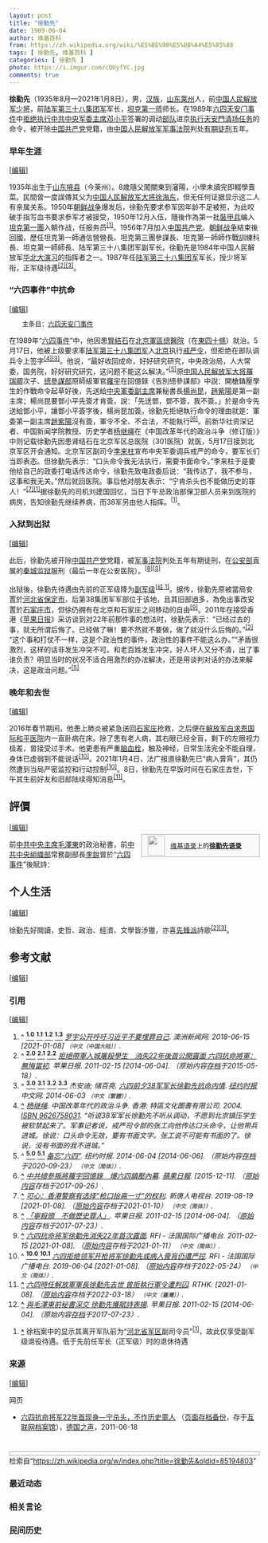```yaml
---
layout: post
title: "徐勤先"
date: 1989-06-04
author: 维基百科
from: https://zh.wikipedia.org/wiki/%E5%BE%90%E5%8B%A4%E5%85%88
tags: [ 徐勤先, 维基百科 ]
categories: [ 徐勤先 ]
photo: https://i.imgur.com/cQUyfYC.jpg
comments: true
---
```

<div class="mw-content-ltr mw-parser-output" lang="zh" dir="ltr"><div id="noteTA-6eaa4f50" class="noteTA"><div class="noteTA-group"><div data-noteta-group-source="module" data-noteta-group="Korea"></div><div data-noteta-group-source="module" data-noteta-group="Military"></div></div></div>
<style data-mw-deduplicate="TemplateStyles:r83732082">.mw-parser-output .infobox-subbox{padding:0;border:none;margin:-3px;width:auto;min-width:100%;font-size:100%;clear:none;float:none;background-color:transparent}.mw-parser-output .infobox-3cols-child{margin:auto}.mw-parser-output .infobox .navbar{font-size:100%}body.skin-minerva .mw-parser-output .infobox-header,body.skin-minerva .mw-parser-output .infobox-subheader,body.skin-minerva .mw-parser-output .infobox-above,body.skin-minerva .mw-parser-output .infobox-title,body.skin-minerva .mw-parser-output .infobox-image,body.skin-minerva .mw-parser-output .infobox-full-data,body.skin-minerva .mw-parser-output .infobox-below{text-align:center}@media screen{html.skin-theme-clientpref-night .mw-parser-output .infobox-full-data:not(.notheme)>div:not(.notheme)[style]{background:#1f1f23!important;color:#f8f9fa}@media screen and (prefers-color-scheme:dark){html.skin-theme-clientpref-os .mw-parser-output .infobox-full-data:not(.notheme) div:not(.notheme){background:#1f1f23!important;color:#f8f9fa}}html.skin-theme-clientpref-night .mw-parser-output .infobox td div:not(.notheme)[style]{background:transparent!important;color:var(--color-base,#202122)}@media screen and (prefers-color-scheme:dark){html.skin-theme-clientpref-os .mw-parser-output .infobox td div:not(.notheme)[style]{background:transparent!important;color:var(--color-base,#202122)}}html.skin-theme-clientpref-night .mw-parser-output .infobox td div.NavHead:not(.notheme)[style]{background:transparent!important}}@media screen and (prefers-color-scheme:dark){html.skin-theme-clientpref-os .mw-parser-output .infobox td div.NavHead:not(.notheme)[style]{background:transparent!important}}@media(min-width:640px){body.skin--responsive .mw-parser-output .infobox-table{display:table!important}body.skin--responsive .mw-parser-output .infobox-table>caption{display:table-caption!important}body.skin--responsive .mw-parser-output .infobox-table>tbody{display:table-row-group}body.skin--responsive .mw-parser-output .infobox-table tr{display:table-row!important}body.skin--responsive .mw-parser-output .infobox-table th,body.skin--responsive .mw-parser-output .infobox-table td{padding-left:inherit;padding-right:inherit}}</style><link rel="mw-deduplicated-inline-style" href="mw-data:TemplateStyles:r83732082"><link rel="mw-deduplicated-inline-style" href="mw-data:TemplateStyles:r83732082"><link rel="mw-deduplicated-inline-style" href="mw-data:TemplateStyles:r83732082"><link rel="mw-deduplicated-inline-style" href="mw-data:TemplateStyles:r83732082"><link rel="mw-deduplicated-inline-style" href="mw-data:TemplateStyles:r83732082">
<p><b>徐勤先</b>（1935年8月—2021年1月8日），男，<a href="/wiki/%E6%B1%89%E6%97%8F" title="汉族">汉族</a>，<a href="/wiki/%E5%B1%B1%E4%B8%9C%E7%9C%81" title="山东省">山东</a><a href="/wiki/%E8%8E%B1%E5%B7%9E%E5%B8%82" title="莱州市">莱州</a>人，前<a href="/wiki/%E4%B8%AD%E5%9B%BD%E4%BA%BA%E6%B0%91%E8%A7%A3%E6%94%BE%E5%86%9B%E5%B0%91%E5%B0%86" title="中国人民解放军少将">中国人民解放军少将</a>，前<a href="/wiki/%E4%B8%AD%E5%9B%BD%E4%BA%BA%E6%B0%91%E8%A7%A3%E6%94%BE%E5%86%9B%E9%99%86%E5%86%9B%E7%AC%AC%E4%B8%89%E5%8D%81%E5%85%AB%E9%9B%86%E5%9B%A2%E5%86%9B" class="mw-redirect" title="中国人民解放军陆军第三十八集团军">陆军第三十八集团军</a>军长，<a href="/wiki/%E4%B8%AD%E5%9B%BD%E4%BA%BA%E6%B0%91%E8%A7%A3%E6%94%BE%E5%86%9B%E9%99%86%E5%86%9B%E8%A3%85%E7%94%B2%E7%AC%AC%E4%B8%80%E6%97%85" title="中国人民解放军陆军装甲第一旅">坦克第一师</a>师长。在1989年<a href="/wiki/%E5%85%AD%E5%9B%9B%E5%A4%A9%E5%AE%89%E9%97%A8%E4%BA%8B%E4%BB%B6" class="mw-redirect" title="六四天安门事件">六四天安门事件</a>中<a href="/wiki/%E4%B8%AD%E5%9C%8B%E4%BA%BA%E6%B0%91%E8%A7%A3%E6%94%BE%E8%BB%8D%E5%B0%8D%E5%85%AD%E5%9B%9B%E6%B8%85%E5%A0%B4%E7%9A%84%E6%8A%B5%E5%88%B6" title="中國人民解放軍對六四清場的抵制">拒绝执行</a><a href="/wiki/%E4%B8%AD%E5%9B%BD%E5%85%B1%E4%BA%A7%E5%85%9A%E4%B8%AD%E5%A4%AE%E5%86%9B%E4%BA%8B%E5%A7%94%E5%91%98%E4%BC%9A%E4%B8%BB%E5%B8%AD" title="中国共产党中央军事委员会主席">中共中央军委主席</a><a href="/wiki/%E9%82%93%E5%B0%8F%E5%B9%B3" title="邓小平">邓小平</a>签署的调动<a href="/wiki/%E4%B8%AD%E5%9B%BD%E4%BA%BA%E6%B0%91%E8%A7%A3%E6%94%BE%E5%86%9B" title="中国人民解放军">部队</a>进京<a href="/wiki/%E5%85%AD%E5%9B%9B%E6%B8%85%E5%9C%BA" title="六四清场">执行天安門清场任务</a>的命令，被开除<a href="/wiki/%E4%B8%AD%E5%9B%BD%E5%85%B1%E4%BA%A7%E5%85%9A" title="中国共产党">中国共产党</a>党籍，由<a href="/wiki/%E4%B8%AD%E5%9B%BD%E4%BA%BA%E6%B0%91%E8%A7%A3%E6%94%BE%E5%86%9B%E5%86%9B%E4%BA%8B%E6%B3%95%E9%99%A2" title="中国人民解放军军事法院">中国人民解放军军事法院</a>判处<a href="/wiki/%E6%9C%89%E6%9C%9F%E5%BE%92%E5%88%91" title="有期徒刑">有期徒刑</a>五年。
</p>
<meta property="mw:PageProp/toc">
<div class="mw-heading mw-heading2"></div>
<div class="mw-heading mw-heading3"><h3 id="早年生涯"><span id=".E6.97.A9.E5.B9.B4.E7.94.9F.E6.B6.AF"></span>早年生涯</h3><span class="mw-editsection"><span class="mw-editsection-bracket">[</span><a href="/w/index.php?title=%E5%BE%90%E5%8B%A4%E5%85%88&amp;action=edit&amp;section=2" title="编辑章节：早年生涯"><span>编辑</span></a><span class="mw-editsection-bracket">]</span></span></div>
<p>1935年出生于<a href="/wiki/%E5%B1%B1%E4%B8%9C%E7%9C%81" title="山东省">山东</a><a href="/wiki/%E6%8E%96%E5%8E%BF" title="掖县">掖县</a>（今莱州）。8歲隨父闖關東到瀋陽，小學未讀完即輟學賣菜。民間曾一度誤傳其父为<a href="/wiki/%E4%B8%AD%E5%9B%BD%E4%BA%BA%E6%B0%91%E8%A7%A3%E6%94%BE%E5%86%9B%E5%A4%A7%E5%B0%86" title="中国人民解放军大将">中国人民解放军大将</a><a href="/wiki/%E5%BE%90%E6%B5%B7%E4%B8%9C" title="徐海东">徐海东</a>，但无任何证据显示这二人有亲属关系。1950年<a href="/wiki/%E6%9C%9D%E9%B2%9C%E6%88%98%E4%BA%89" title="朝鲜战争">朝鲜战争</a>爆发后，徐勤先要求参军因年龄不足被拒，为此咬破手指写血书要求参军才被接受，1950年12月入伍，隨後作為第一批<a href="/wiki/%E4%B8%AD%E5%9B%BD%E4%BA%BA%E6%B0%91%E8%A7%A3%E6%94%BE%E5%86%9B%E8%A3%85%E7%94%B2%E5%85%B5" title="中国人民解放军装甲兵">裝甲兵</a>编入<a href="/wiki/%E4%B8%AD%E5%9B%BD%E4%BA%BA%E6%B0%91%E8%A7%A3%E6%94%BE%E5%86%9B%E9%99%86%E5%86%9B%E8%A3%85%E7%94%B2%E7%AC%AC%E4%B8%80%E6%97%85" title="中国人民解放军陆军装甲第一旅">坦克第一團</a>入朝作战，任报务员<sup id="cite_ref-:1_1-0" class="reference"><a href="#cite_note-:1-1"><span class="cite-bracket">[</span>1<span class="cite-bracket">]</span></a></sup>。1956年7月加入<a href="/wiki/%E4%B8%AD%E5%9B%BD%E5%85%B1%E4%BA%A7%E5%85%9A" title="中国共产党">中国共产党</a>。<a href="/wiki/%E6%9C%9D%E9%B2%9C%E6%88%98%E4%BA%89" title="朝鲜战争">朝鲜战争</a>結束後回國，歷任坦克第一師通信營營長、坦克第三團參謀長、坦克第一師師作戰訓練科長、坦克第一師師長、陆军第三十八集团军副军长。徐勤先是1984年中国人民解放军<a href="/wiki/%E5%8D%8E%E5%8C%97%E5%A4%A7%E6%BC%94%E4%B9%A0" title="华北大演习">华北大演习</a>的指挥者之一。1987年任<a href="/wiki/%E4%B8%AD%E5%9B%BD%E4%BA%BA%E6%B0%91%E8%A7%A3%E6%94%BE%E5%86%9B%E9%99%86%E5%86%9B%E7%AC%AC%E4%B8%89%E5%8D%81%E5%85%AB%E9%9B%86%E5%9B%A2%E5%86%9B" class="mw-redirect" title="中国人民解放军陆军第三十八集团军">陆军第三十八集团军</a>军长，授少将军衔，正军级待遇<sup id="cite_ref-hk-apple-20110215-14974400_2-0" class="reference"><a href="#cite_note-hk-apple-20110215-14974400-2"><span class="cite-bracket">[</span>2<span class="cite-bracket">]</span></a></sup><sup id="cite_ref-cn-nytimes-20140603_3-0" class="reference"><a href="#cite_note-cn-nytimes-20140603-3"><span class="cite-bracket">[</span>3<span class="cite-bracket">]</span></a></sup>。
</p>
<div class="mw-heading mw-heading3"><h3 id="“六四事件”中抗命"><span id=".E2.80.9C.E5.85.AD.E5.9B.9B.E4.BA.8B.E4.BB.B6.E2.80.9D.E4.B8.AD.E6.8A.97.E5.91.BD"></span>“六四事件”中抗命</h3><span class="mw-editsection"><span class="mw-editsection-bracket">[</span><a href="/w/index.php?title=%E5%BE%90%E5%8B%A4%E5%85%88&amp;action=edit&amp;section=3" title="编辑章节：“六四事件”中抗命"><span>编辑</span></a><span class="mw-editsection-bracket">]</span></span></div>
<style data-mw-deduplicate="TemplateStyles:r85100532">.mw-parser-output .hatnote{font-size:small}.mw-parser-output div.hatnote{padding-left:2em;margin-bottom:0.8em;margin-top:0.8em}.mw-parser-output .hatnote-notice-img::after{content:"\202f \202f \202f \202f "}.mw-parser-output .hatnote-notice-img-small::after{content:"\202f \202f "}.mw-parser-output .hatnote+link+.hatnote{margin-top:-0.5em}body.skin-minerva .mw-parser-output .hatnote-notice-img,body.skin-minerva .mw-parser-output .hatnote-notice-img-small{display:none}@media print{body.ns-0 .mw-parser-output .hatnote{display:none!important}}</style><div role="note" class="hatnote navigation-not-searchable">主条目：<a href="/wiki/%E5%85%AD%E5%9B%9B%E5%A4%A9%E5%AE%89%E9%97%A8%E4%BA%8B%E4%BB%B6" class="mw-redirect" title="六四天安门事件">六四天安门事件</a></div>
<p>在1989年“<a href="/wiki/%E5%85%AD%E5%9B%9B%E4%BA%8B%E4%BB%B6" title="六四事件">六四事件</a>”中，他因患<a href="/wiki/%E8%85%8E%E7%B5%90%E7%9F%B3" title="腎結石">腎結石</a>在<a href="/wiki/%E4%B8%AD%E5%9B%BD%E4%BA%BA%E6%B0%91%E8%A7%A3%E6%94%BE%E5%86%9B%E6%80%BB%E5%8C%BB%E9%99%A2" title="中国人民解放军总医院">北京軍區總醫院</a>（在<a href="/wiki/%E4%B8%9C%E5%9B%9B%E5%8D%81%E6%9D%A1" title="东四十条">東四十條</a>）就治。5月17日，他被上级要求率<a href="/wiki/%E4%B8%AD%E5%9B%BD%E4%BA%BA%E6%B0%91%E8%A7%A3%E6%94%BE%E5%86%9B%E9%99%86%E5%86%9B%E7%AC%AC%E4%B8%89%E5%8D%81%E5%85%AB%E9%9B%86%E5%9B%A2%E5%86%9B" class="mw-redirect" title="中国人民解放军陆军第三十八集团军">陆军第三十八集团军</a>入<a href="/wiki/%E5%8C%97%E4%BA%AC" class="mw-redirect" title="北京">北京</a>执行<a href="/wiki/%E5%85%AD%E5%9B%9B%E6%88%92%E4%B8%A5" title="六四戒严">戒严令</a>，但拒绝在部队调兵令上签字<sup id="cite_ref-4" class="reference"><a href="#cite_note-4"><span class="cite-bracket">[</span>4<span class="cite-bracket">]</span></a></sup><sup id="cite_ref-cn-nytimes-20140603_3-1" class="reference"><a href="#cite_note-cn-nytimes-20140603-3"><span class="cite-bracket">[</span>3<span class="cite-bracket">]</span></a></sup>。他说，“最好收回成命，好好研究研究，中央政治局，人大常委，国务院，好好研究研究，这问题不能这么解决。”<sup id="cite_ref-kmbc_5-0" class="reference"><a href="#cite_note-kmbc-5"><span class="cite-bracket">[</span>5<span class="cite-bracket">]</span></a></sup>原<a href="/wiki/%E4%B8%AD%E5%9B%BD%E4%BA%BA%E6%B0%91%E8%A7%A3%E6%94%BE%E5%86%9B%E5%A4%A7%E5%B0%86" title="中国人民解放军大将">中国人民解放军大将</a><a href="/wiki/%E7%BE%85%E7%91%9E%E5%8D%BF" class="mw-redirect" title="羅瑞卿">羅瑞卿</a>次子、<a href="/wiki/%E4%B8%AD%E5%9B%BD%E4%BA%BA%E6%B0%91%E8%A7%A3%E6%94%BE%E5%86%9B%E6%80%BB%E5%8F%82%E8%B0%8B%E9%83%A8" title="中国人民解放军总参谋部">總參謀部</a>原師級軍官<a href="/wiki/%E7%BE%85%E5%AE%87" title="羅宇">羅宇</a>在回億錄《告別總參謀部》中說：開槍鎮壓學生的作戰命令起草好後，先送給<a href="/wiki/%E4%B8%AD%E5%A4%AE%E5%86%9B%E4%BA%8B%E5%A7%94%E5%91%98%E4%BC%9A%E5%89%AF%E4%B8%BB%E5%B8%AD" title="中央军事委员会副主席">中央軍委副主席</a>兼秘書長<a href="/wiki/%E6%A5%8A%E5%B0%9A%E6%98%86" class="mw-redirect" title="楊尚昆">楊尚昆</a>，<a href="/wiki/%E8%B6%99%E7%B4%AB%E9%99%BD" class="mw-redirect" title="趙紫陽">趙紫陽</a>是第一副主席；楊尚昆要鄧小平先簽才肯簽，說：「先送鄧，鄧不簽，我不簽。」於是命令先送給鄧小平，讓鄧小平簽字後，楊尚昆加簽。徐勤先拒絕執行命令的理由就是：軍委第一副主席<a href="/wiki/%E8%B6%99%E7%B4%AB%E9%99%BD" class="mw-redirect" title="趙紫陽">趙紫陽</a>沒有簽，軍令不全、不合法，不能執行<sup id="cite_ref-6" class="reference"><a href="#cite_note-6"><span class="cite-bracket">[</span>6<span class="cite-bracket">]</span></a></sup>。前新华社资深记者、中国新闻学院教授、历史学者<a href="/wiki/%E6%A5%8A%E7%B9%BC%E7%B9%A9" title="楊繼繩">杨继绳</a>在《中国改革年代的政治斗争（修订版）》中则记载徐勤先因患肾结石在北京军区总医院（301医院）就医，5月17日接到北京军区开会通知。北京军区副司令<a href="/wiki/%E6%9D%8E%E6%9D%A5%E6%9F%B1" title="李来柱">李来柱</a>宣布中央军委调兵戒严的命令，要军长们当即表态。但徐勤先表示：“口头命令我无法执行，需要书面命令。”李来柱于是要他给自己的政委打电话传达命令，徐勤先致电政委后说：“我传达了，我不参与，这事和我无关。”然后就回医院。事后他对朋友表示：“宁肯杀头也不能做历史的罪人！”<sup id="cite_ref-7" class="reference"><a href="#cite_note-7"><span class="cite-bracket">[</span>7<span class="cite-bracket">]</span></a></sup><sup id="cite_ref-:1_1-1" class="reference"><a href="#cite_note-:1-1"><span class="cite-bracket">[</span>1<span class="cite-bracket">]</span></a></sup>据徐勤先的司机刘建国回忆，当日下午总政治部保卫部人员来到医院的病房，告知徐勤先继续养病，而38军另由他人指挥。<sup id="cite_ref-:1_1-2" class="reference"><a href="#cite_note-:1-1"><span class="cite-bracket">[</span>1<span class="cite-bracket">]</span></a></sup>。
</p>
<div class="mw-heading mw-heading3"><h3 id="入狱到出狱"><span id=".E5.85.A5.E7.8B.B1.E5.88.B0.E5.87.BA.E7.8B.B1"></span>入狱到出狱</h3><span class="mw-editsection"><span class="mw-editsection-bracket">[</span><a href="/w/index.php?title=%E5%BE%90%E5%8B%A4%E5%85%88&amp;action=edit&amp;section=4" title="编辑章节：入狱到出狱"><span>编辑</span></a><span class="mw-editsection-bracket">]</span></span></div>
<p>此后，徐勤先被开除<a href="/wiki/%E4%B8%AD%E5%9B%BD%E5%85%B1%E4%BA%A7%E5%85%9A" title="中国共产党">中国共产党</a>党籍，被<a href="/wiki/%E4%B8%AD%E5%9B%BD%E4%BA%BA%E6%B0%91%E8%A7%A3%E6%94%BE%E5%86%9B%E5%86%9B%E4%BA%8B%E6%B3%95%E9%99%A2" title="中国人民解放军军事法院">军事法院</a>判处五年有期徒刑，在<a href="/wiki/%E4%B8%AD%E5%8D%8E%E4%BA%BA%E6%B0%91%E5%85%B1%E5%92%8C%E5%9B%BD%E5%85%AC%E5%AE%89%E9%83%A8" title="中华人民共和国公安部">公安部</a>直属的<a href="/wiki/%E7%A7%A6%E5%9F%8E%E7%9B%91%E7%8B%B1" title="秦城监狱">秦城监狱</a>服刑（最后一年在公安医院）。<sup id="cite_ref-hk-apple-20110215-14974401_8-0" class="reference"><a href="#cite_note-hk-apple-20110215-14974401-8"><span class="cite-bracket">[</span>8<span class="cite-bracket">]</span></a></sup><sup id="cite_ref-cn-nytimes-20140603_3-2" class="reference"><a href="#cite_note-cn-nytimes-20140603-3"><span class="cite-bracket">[</span>3<span class="cite-bracket">]</span></a></sup>
</p><p>出狱後，徐勤先待遇由先前的正军级降为<a href="/wiki/%E4%B8%AD%E5%8D%8E%E4%BA%BA%E6%B0%91%E5%85%B1%E5%92%8C%E5%9B%BD%E5%86%9B%E4%BA%8B%E7%BC%96%E5%88%B6#副军级" title="中华人民共和国军事编制">副军级</a><span id="noteTag-cite_ref-sup"><sup id="cite_ref-9" class="reference"><a href="#cite_note-9"><span class="cite-bracket">[</span>註 1<span class="cite-bracket">]</span></a></sup></span>。据传，徐勤先原被當局安置於<a href="/wiki/%E6%B2%B3%E5%8C%97%E7%9C%81" title="河北省">河北省</a><a href="/wiki/%E4%BF%9D%E5%AE%9A%E5%B8%82" title="保定市">保定市</a>，后第38集团军军部位于该地，且其旧部過多，為免出事改安置於<a href="/wiki/%E7%9F%B3%E5%AE%B6%E5%BA%84%E5%B8%82" title="石家庄市">石家庄市</a>，但徐仍拥有在北京和石家庄之间移动的自由<sup id="cite_ref-10" class="reference"><a href="#cite_note-10"><span class="cite-bracket">[</span>9<span class="cite-bracket">]</span></a></sup>。2011年在接受香港《<a href="/wiki/%E8%8B%B9%E6%9E%9C%E6%97%A5%E6%8A%A5_(%E9%A6%99%E6%B8%AF)" class="mw-redirect" title="苹果日报 (香港)">苹果日报</a>》采访谈到对22年前那件事的想法时，徐勤先表示：“已经过去的事，就无所谓后悔了。已经做了嘛！要不然就不要做，做了就没什么后悔的。”<sup id="cite_ref-hk-apple-20110215-14974400_2-1" class="reference"><a href="#cite_note-hk-apple-20110215-14974400-2"><span class="cite-bracket">[</span>2<span class="cite-bracket">]</span></a></sup>“这个事和打仗不一样，这是个政治性的事件，政治性的事件不能这么办。”“矛盾很激烈，这样的话非发生冲突不可。和老百姓发生冲突，好人坏人又分不清，出了事谁负责？明显当时的状况不适合用激烈的办法解决，还是用谈判对话的办法来解决，这是政治问题。”<sup id="cite_ref-kmbc_5-1" class="reference"><a href="#cite_note-kmbc-5"><span class="cite-bracket">[</span>5<span class="cite-bracket">]</span></a></sup>
</p>
<div class="mw-heading mw-heading3"><h3 id="晚年和去世"><span id=".E6.99.9A.E5.B9.B4.E5.92.8C.E5.8E.BB.E4.B8.96"></span>晚年和去世</h3><span class="mw-editsection"><span class="mw-editsection-bracket">[</span><a href="/w/index.php?title=%E5%BE%90%E5%8B%A4%E5%85%88&amp;action=edit&amp;section=5" title="编辑章节：晚年和去世"><span>编辑</span></a><span class="mw-editsection-bracket">]</span></span></div>
<p>2016年春节期间，他患上肺炎被紧急送回<a href="/wiki/%E7%9F%B3%E5%AE%B6%E5%BA%84%E5%B8%82" title="石家庄市">石家庄</a>抢救，之后便在<a href="/wiki/%E4%B8%AD%E5%9B%BD%E4%BA%BA%E6%B0%91%E8%A7%A3%E6%94%BE%E5%86%9B%E8%81%94%E5%8B%A4%E4%BF%9D%E9%9A%9C%E9%83%A8%E9%98%9F%E7%AC%AC%E4%B9%9D%E5%85%AB%E3%80%87%E5%8C%BB%E9%99%A2" title="中国人民解放军联勤保障部队第九八〇医院">解放军白求恩国际和平医院</a>内一直卧病在床。除了患有老人病，其右眼已经全盲，剩下的左眼视力极差，曾接受过手术。他更患有严重<a href="/wiki/%E8%A1%80%E6%A0%93" title="血栓">脑血栓</a>，触及神经，日常生活完全不能自理，身体已虚弱到不能说话<sup id="cite_ref-:0_11-0" class="reference"><a href="#cite_note-:0-11"><span class="cite-bracket">[</span>10<span class="cite-bracket">]</span></a></sup>。2021年1月4日，法广报道徐勤先已“病入膏肓”，其仍然遭到当局严密监控和行动控制<sup id="cite_ref-:0_11-1" class="reference"><a href="#cite_note-:0-11"><span class="cite-bracket">[</span>10<span class="cite-bracket">]</span></a></sup>。8日，徐勤先在早饭时间在石家庄去世，下午其生前好友和旧部陆续得知消息<sup id="cite_ref-12" class="reference"><a href="#cite_note-12"><span class="cite-bracket">[</span>11<span class="cite-bracket">]</span></a></sup>。
</p>
<div class="mw-heading mw-heading2"><h2 id="評價"><span id=".E8.A9.95.E5.83.B9"></span>評價</h2><span class="mw-editsection"><span class="mw-editsection-bracket">[</span><a href="/w/index.php?title=%E5%BE%90%E5%8B%A4%E5%85%88&amp;action=edit&amp;section=6" title="编辑章节：評價"><span>编辑</span></a><span class="mw-editsection-bracket">]</span></span></div>
<style data-mw-deduplicate="TemplateStyles:r82655521">.mw-parser-output .side-box{margin:4px 0;box-sizing:border-box;border:1px solid #aaa;font-size:88%;line-height:1.25em;background-color:#f9f9f9;display:flow-root}.mw-parser-output .side-box-abovebelow,.mw-parser-output .side-box-text{padding:0.25em 0.9em}.mw-parser-output .side-box-image{padding:2px 0 2px 0.9em;text-align:center}.mw-parser-output .side-box-imageright{padding:2px 0.9em 2px 0;text-align:center}@media(min-width:500px){.mw-parser-output .side-box-flex{display:flex;align-items:center}.mw-parser-output .side-box-text{flex:1}}@media(min-width:720px){.mw-parser-output .side-box{width:238px}.mw-parser-output .side-box-right{clear:right;float:right;margin-left:1em}.mw-parser-output .side-box-left{margin-right:1em}}</style><div class="side-box side-box-right plainlinks sistersitebox" style="font-size:small;"><style data-mw-deduplicate="TemplateStyles:r82655520">.mw-parser-output .plainlist ol,.mw-parser-output .plainlist ul{line-height:inherit;list-style:none;margin:0;padding:0}.mw-parser-output .plainlist ol li,.mw-parser-output .plainlist ul li{margin-bottom:0}</style>
<div class="side-box-flex">
<div class="side-box-image"><span class="noviewer" typeof="mw:File"><span><img alt="" src="//upload.wikimedia.org/wikipedia/commons/thumb/f/fa/Wikiquote-logo.svg/34px-Wikiquote-logo.svg.png" decoding="async" width="34" height="40" class="mw-file-element" srcset="//upload.wikimedia.org/wikipedia/commons/thumb/f/fa/Wikiquote-logo.svg/51px-Wikiquote-logo.svg.png 1.5x, //upload.wikimedia.org/wikipedia/commons/thumb/f/fa/Wikiquote-logo.svg/68px-Wikiquote-logo.svg.png 2x" data-file-width="300" data-file-height="355"></span></span></div>
<div class="side-box-text plainlist"><a href="/wiki/%E7%BB%B4%E5%9F%BA%E8%AF%AD%E5%BD%95" title="维基语录">维基语录</a>上的<b><a href="https://zh.wikiquote.org/wiki/Special:Search/%E5%BE%90%E5%8B%A4%E5%85%88" class="extiw" title="q:Special:Search/徐勤先">徐勤先语录</a></b></div></div>
</div>
<p>前<a href="/wiki/%E4%B8%AD%E5%9C%8B%E5%85%B1%E7%94%A2%E9%BB%A8%E4%B8%AD%E5%A4%AE%E5%A7%94%E5%93%A1%E6%9C%83%E4%B8%BB%E5%B8%AD" class="mw-redirect" title="中國共產黨中央委員會主席">中共中央主席</a><a href="/wiki/%E6%AF%9B%E6%BE%A4%E6%9D%B1" class="mw-redirect" title="毛澤東">毛澤東</a>的政治秘書，前<a href="/wiki/%E4%B8%AD%E5%85%B1%E4%B8%AD%E5%A4%AE%E7%B5%84%E7%B9%94%E9%83%A8" class="mw-redirect" title="中共中央組織部">中共中央組織部</a>常務副部長<a href="/wiki/%E6%9D%8E%E9%94%90_(1917%E5%B9%B4)" title="李锐 (1917年)">李銳</a>曾於“<a href="/wiki/%E5%85%AD%E5%9B%9B%E5%A4%A9%E5%AE%89%E9%97%A8%E4%BA%8B%E4%BB%B6" class="mw-redirect" title="六四天安门事件">六四事件</a>”後賦詩：
</p>

<div class="mw-heading mw-heading2"><h2 id="个人生活"><span id=".E4.B8.AA.E4.BA.BA.E7.94.9F.E6.B4.BB"></span>个人生活</h2><span class="mw-editsection"><span class="mw-editsection-bracket">[</span><a href="/w/index.php?title=%E5%BE%90%E5%8B%A4%E5%85%88&amp;action=edit&amp;section=7" title="编辑章节：个人生活"><span>编辑</span></a><span class="mw-editsection-bracket">]</span></span></div>
<p>徐勤先好閱讀，史哲、政治、經濟、文學皆涉獵，亦喜<a href="/wiki/%E5%85%88%E9%8B%92%E6%B4%BE" class="mw-redirect" title="先鋒派">先鋒派</a>詩歌<sup id="cite_ref-hk-apple-20110215-14974400_2-2" class="reference"><a href="#cite_note-hk-apple-20110215-14974400-2"><span class="cite-bracket">[</span>2<span class="cite-bracket">]</span></a></sup><sup id="cite_ref-cn-nytimes-20140603_3-3" class="reference"><a href="#cite_note-cn-nytimes-20140603-3"><span class="cite-bracket">[</span>3<span class="cite-bracket">]</span></a></sup>。
</p>
<div class="mw-heading mw-heading2"><h2 id="参考文献"><span id=".E5.8F.82.E8.80.83.E6.96.87.E7.8C.AE"></span>参考文献</h2><span class="mw-editsection"><span class="mw-editsection-bracket">[</span><a href="/w/index.php?title=%E5%BE%90%E5%8B%A4%E5%85%88&amp;action=edit&amp;section=8" title="编辑章节：参考文献"><span>编辑</span></a><span class="mw-editsection-bracket">]</span></span></div>
<div class="mw-heading mw-heading3"><h3 id="引用"><span id=".E5.BC.95.E7.94.A8"></span>引用</h3><span class="mw-editsection"><span class="mw-editsection-bracket">[</span><a href="/w/index.php?title=%E5%BE%90%E5%8B%A4%E5%85%88&amp;action=edit&amp;section=9" title="编辑章节：引用"><span>编辑</span></a><span class="mw-editsection-bracket">]</span></span></div>
<div class="reflist" style="list-style-type: decimal;">
<ol class="references">
<li id="cite_note-:1-1"><span class="mw-cite-backlink">^ <a href="#cite_ref-:1_1-0"><sup><b>1.0</b></sup></a> <a href="#cite_ref-:1_1-1"><sup><b>1.1</b></sup></a> <a href="#cite_ref-:1_1-2"><sup><b>1.2</b></sup></a> <a href="#cite_ref-:1_1-3"><sup><b>1.3</b></sup></a></span> <span class="reference-text"><cite class="citation web"><a rel="nofollow" class="external text" href="https://www.huaglad.com/lovecn/20180616/327062.html">罗宇公开呼吁习近平不要埋葬自己</a>. 澳洲新闻网. 2018-06-15 <span class="reference-accessdate"> [<span class="nowrap">2021-01-08</span>]</span> <span style="font-family: sans-serif; cursor: default; color:var(--color-subtle, #54595d); font-size: 0.8em; bottom: 0.1em; font-weight: bold;" title="连接到中文（中国大陆）网页">（中文（中国大陆））</span>.</cite><span title="ctx_ver=Z39.88-2004&amp;rfr_id=info%3Asid%2Fzh.wikipedia.org%3A%E5%BE%90%E5%8B%A4%E5%85%88&amp;rft.atitle=%E7%BD%97%E5%AE%87%E5%85%AC%E5%BC%80%E5%91%BC%E5%90%81%E4%B9%A0%E8%BF%91%E5%B9%B3%E4%B8%8D%E8%A6%81%E5%9F%8B%E8%91%AC%E8%87%AA%E5%B7%B1&amp;rft.date=2018-06-15&amp;rft.genre=unknown&amp;rft.jtitle=%E6%BE%B3%E6%B4%B2%E6%96%B0%E9%97%BB%E7%BD%91&amp;rft_id=https%3A%2F%2Fwww.huaglad.com%2Flovecn%2F20180616%2F327062.html&amp;rft_val_fmt=info%3Aofi%2Ffmt%3Akev%3Amtx%3Ajournal" class="Z3988"><span style="display:none;">&nbsp;</span></span></span>
</li>
<li id="cite_note-hk-apple-20110215-14974400-2"><span class="mw-cite-backlink">^ <a href="#cite_ref-hk-apple-20110215-14974400_2-0"><sup><b>2.0</b></sup></a> <a href="#cite_ref-hk-apple-20110215-14974400_2-1"><sup><b>2.1</b></sup></a> <a href="#cite_ref-hk-apple-20110215-14974400_2-2"><sup><b>2.2</b></sup></a></span> <span class="reference-text"><cite class="citation news"><a rel="nofollow" class="external text" href="http://hk.apple.nextmedia.com/international/art/20110215/14974400">拒絕帶軍入城屠殺學生　消失22年後首公開露面 六四抗命將軍：無悔當初</a>. 苹果日报. 2011-02-15 <span class="reference-accessdate"> [<span class="nowrap">2014-06-04</span>]</span>. （原始内容<a rel="nofollow" class="external text" href="https://web.archive.org/web/20150518082814/http://hk.apple.nextmedia.com/international/art/20110215/14974400">存档</a>于2015-05-18）.</cite><span title="ctx_ver=Z39.88-2004&amp;rfr_id=info%3Asid%2Fzh.wikipedia.org%3A%E5%BE%90%E5%8B%A4%E5%85%88&amp;rft.atitle=%E6%8B%92%E7%B5%95%E5%B8%B6%E8%BB%8D%E5%85%A5%E5%9F%8E%E5%B1%A0%E6%AE%BA%E5%AD%B8%E7%94%9F%E3%80%80%E6%B6%88%E5%A4%B122%E5%B9%B4%E5%BE%8C%E9%A6%96%E5%85%AC%E9%96%8B%E9%9C%B2%E9%9D%A2+%E5%85%AD%E5%9B%9B%E6%8A%97%E5%91%BD%E5%B0%87%E8%BB%8D%EF%BC%9A%E7%84%A1%E6%82%94%E7%95%B6%E5%88%9D&amp;rft.date=2011-02-15&amp;rft.genre=article&amp;rft_id=http%3A%2F%2Fhk.apple.nextmedia.com%2Finternational%2Fart%2F20110215%2F14974400&amp;rft_val_fmt=info%3Aofi%2Ffmt%3Akev%3Amtx%3Ajournal" class="Z3988"><span style="display:none;">&nbsp;</span></span></span>
</li>
<li id="cite_note-cn-nytimes-20140603-3"><span class="mw-cite-backlink">^ <a href="#cite_ref-cn-nytimes-20140603_3-0"><sup><b>3.0</b></sup></a> <a href="#cite_ref-cn-nytimes-20140603_3-1"><sup><b>3.1</b></sup></a> <a href="#cite_ref-cn-nytimes-20140603_3-2"><sup><b>3.2</b></sup></a> <a href="#cite_ref-cn-nytimes-20140603_3-3"><sup><b>3.3</b></sup></a></span> <span class="reference-text"><cite class="citation news">杰安迪; 储百亮. <a rel="nofollow" class="external text" href="http://cn.nytimes.com/china/20140603/c03tiananmen/">六四前夕38军军长徐勤先抗命内情</a>. <a href="/wiki/%E7%BA%BD%E7%BA%A6%E6%97%B6%E6%8A%A5" title="纽约时报">纽约时报</a>中文网. 2014-06-03 <span style="font-family: sans-serif; cursor: default; color:var(--color-subtle, #54595d); font-size: 0.8em; bottom: 0.1em; font-weight: bold;" title="连接到中文（繁體）网页">（中文（繁體））</span>.</cite><span title="ctx_ver=Z39.88-2004&amp;rfr_id=info%3Asid%2Fzh.wikipedia.org%3A%E5%BE%90%E5%8B%A4%E5%85%88&amp;rft.atitle=%E5%85%AD%E5%9B%9B%E5%89%8D%E5%A4%9538%E5%86%9B%E5%86%9B%E9%95%BF%E5%BE%90%E5%8B%A4%E5%85%88%E6%8A%97%E5%91%BD%E5%86%85%E6%83%85&amp;rft.au=%E5%82%A8%E7%99%BE%E4%BA%AE&amp;rft.au=-%7B%E6%9D%B0%7D-%E5%AE%89%E8%BF%AA&amp;rft.date=2014-06-03&amp;rft.genre=article&amp;rft_id=http%3A%2F%2Fcn.nytimes.com%2Fchina%2F20140603%2Fc03tiananmen%2F&amp;rft_val_fmt=info%3Aofi%2Ffmt%3Akev%3Amtx%3Ajournal" class="Z3988"><span style="display:none;">&nbsp;</span></span></span>
</li>
<li id="cite_note-4"><span class="mw-cite-backlink"><b><a href="#cite_ref-4">^</a></b></span> <span class="reference-text"><cite class="citation book"><a href="/wiki/%E6%A5%8A%E7%B9%BC%E7%B9%A9" title="楊繼繩">杨继绳</a>. 中国改革年代的政治斗争. 香港: 特區文化圖書有限公司. 2004. <a href="/wiki/Special:%E7%BD%91%E7%BB%9C%E4%B9%A6%E6%BA%90/9626758031" title="Special:网络书源/9626758031"><span title="国际标准书号">ISBN</span>&nbsp;9626758031</a>. <q>听说38军军长徐勤先不听从调动，不愿到北京镇压学生被软禁起来了。军事记者说，戒严司令部的张工向他传达口头命令，让他带兵进城。徐说：口头命令无效，要有书面文字。张工说不可能有书面的了。徐说，没有书面的我不进城。</q></cite><span title="ctx_ver=Z39.88-2004&amp;rfr_id=info%3Asid%2Fzh.wikipedia.org%3A%E5%BE%90%E5%8B%A4%E5%85%88&amp;rft.au=%E6%9D%A8%E7%BB%A7%E7%BB%B3&amp;rft.btitle=%E4%B8%AD%E5%9B%BD%E6%94%B9%E9%9D%A9%E5%B9%B4%E4%BB%A3%E7%9A%84%E6%94%BF%E6%B2%BB%E6%96%97%E4%BA%89&amp;rft.date=2004&amp;rft.genre=book&amp;rft.isbn=9626758031&amp;rft.place=%E9%A6%99%E6%B8%AF&amp;rft.pub=%E7%89%B9%E5%8D%80%E6%96%87%E5%8C%96%E5%9C%96%E6%9B%B8%E6%9C%89%E9%99%90%E5%85%AC%E5%8F%B8&amp;rft_val_fmt=info%3Aofi%2Ffmt%3Akev%3Amtx%3Abook" class="Z3988"><span style="display:none;">&nbsp;</span></span></span>
</li>
<li id="cite_note-kmbc-5"><span class="mw-cite-backlink">^ <a href="#cite_ref-kmbc_5-0"><sup><b>5.0</b></sup></a> <a href="#cite_ref-kmbc_5-1"><sup><b>5.1</b></sup></a></span> <span class="reference-text"><cite class="citation web"><a rel="nofollow" class="external text" href="http://cn.nytimes.com/china/20140604/cc04daiqing/">备忘“六四”</a>. 纽约时报. 2014-06-04 <span class="reference-accessdate"> [<span class="nowrap">2014-06-06</span>]</span>. （原始内容<a rel="nofollow" class="external text" href="https://web.archive.org/web/20200923233152/https://cn.nytimes.com/china/20140604/cc04daiqing/">存档</a>于2020-09-23） <span style="font-family: sans-serif; cursor: default; color:var(--color-subtle, #54595d); font-size: 0.8em; bottom: 0.1em; font-weight: bold;" title="连接到中文（简体）网页">（中文（简体））</span>.</cite><span title="ctx_ver=Z39.88-2004&amp;rfr_id=info%3Asid%2Fzh.wikipedia.org%3A%E5%BE%90%E5%8B%A4%E5%85%88&amp;rft.btitle=%E5%A4%87%E5%BF%98%E2%80%9C%E5%85%AD%E5%9B%9B%E2%80%9D&amp;rft.date=2014-06-04&amp;rft.genre=unknown&amp;rft.pub=%E7%BA%BD%E7%BA%A6%E6%97%B6%E6%8A%A5&amp;rft_id=http%3A%2F%2Fcn.nytimes.com%2Fchina%2F20140604%2Fcc04daiqing%2F&amp;rft_val_fmt=info%3Aofi%2Ffmt%3Akev%3Amtx%3Abook" class="Z3988"><span style="display:none;">&nbsp;</span></span></span>
</li>
<li id="cite_note-6"><span class="mw-cite-backlink"><b><a href="#cite_ref-6">^</a></b></span> <span class="reference-text"><cite class="citation web"><a rel="nofollow" class="external text" href="https://web.archive.org/web/20170926155009/http://www.appledaily.com.tw/realtimenews/article/new/20151013/710751">中共總參叛將羅宇回憶錄　爆六四鎮壓內幕</a>. <a href="/wiki/%E8%98%8B%E6%9E%9C%E6%97%A5%E5%A0%B1_(%E5%8F%B0%E7%81%A3)" title="蘋果日報 (台灣)">蘋果日報</a>.  <span class="reference-accessdate"> [<span class="nowrap">2015-12-11</span>]</span>. （<a rel="nofollow" class="external text" href="http://www.appledaily.com.tw/realtimenews/article/new/20151013/710751/">原始内容</a>存档于2017-09-26）.</cite><span title="ctx_ver=Z39.88-2004&amp;rfr_id=info%3Asid%2Fzh.wikipedia.org%3A%E5%BE%90%E5%8B%A4%E5%85%88&amp;rft.atitle=%E4%B8%AD%E5%85%B1%E7%B8%BD%E5%8F%83%E5%8F%9B%E5%B0%87%E7%BE%85%E5%AE%87%E5%9B%9E%E6%86%B6%E9%8C%84%E3%80%80%E7%88%86%E5%85%AD%E5%9B%9B%E9%8E%AE%E5%A3%93%E5%85%A7%E5%B9%95&amp;rft.genre=unknown&amp;rft.jtitle=%E8%98%8B%E6%9E%9C%E6%97%A5%E5%A0%B1&amp;rft_id=http%3A%2F%2Fwww.appledaily.com.tw%2Frealtimenews%2Farticle%2Fnew%2F20151013%2F710751%2F&amp;rft_val_fmt=info%3Aofi%2Ffmt%3Akev%3Amtx%3Ajournal" class="Z3988"><span style="display:none;">&nbsp;</span></span></span>
</li>
<li id="cite_note-7"><span class="mw-cite-backlink"><b><a href="#cite_ref-7">^</a></b></span> <span class="reference-text"><cite class="citation web"><a rel="nofollow" class="external text" href="https://web.archive.org/web/20210110220731/https://www.ntdtv.com/gb/2019/08/19/a102647045.html">可心：香港警察有选择“枪口抬高一寸”的权利</a>. 新唐人电视台. 2019-08-19 <span class="reference-accessdate"> [<span class="nowrap">2021-01-08</span>]</span>. （<a rel="nofollow" class="external text" href="https://www.ntdtv.com/gb/2019/08/19/a102647045.html">原始内容</a>存档于2021-01-10） <span style="font-family: sans-serif; cursor: default; color:var(--color-subtle, #54595d); font-size: 0.8em; bottom: 0.1em; font-weight: bold;" title="连接到中文（简体）网页">（中文（简体））</span>.</cite><span title="ctx_ver=Z39.88-2004&amp;rfr_id=info%3Asid%2Fzh.wikipedia.org%3A%E5%BE%90%E5%8B%A4%E5%85%88&amp;rft.atitle=%E5%8F%AF%E5%BF%83%EF%BC%9A%E9%A6%99%E6%B8%AF%E8%AD%A6%E5%AF%9F%E6%9C%89%E9%80%89%E6%8B%A9%E2%80%9C%E6%9E%AA%E5%8F%A3%E6%8A%AC%E9%AB%98%E4%B8%80%E5%AF%B8%E2%80%9D%E7%9A%84%E6%9D%83%E5%88%A9&amp;rft.date=2019-08-19&amp;rft.genre=unknown&amp;rft.jtitle=%E6%96%B0%E5%94%90%E4%BA%BA%E7%94%B5%E8%A7%86%E5%8F%B0&amp;rft_id=https%3A%2F%2Fwww.ntdtv.com%2Fgb%2F2019%2F08%2F19%2Fa102647045.html&amp;rft_val_fmt=info%3Aofi%2Ffmt%3Akev%3Amtx%3Ajournal" class="Z3988"><span style="display:none;">&nbsp;</span></span></span>
</li>
<li id="cite_note-hk-apple-20110215-14974401-8"><span class="mw-cite-backlink"><b><a href="#cite_ref-hk-apple-20110215-14974401_8-0">^</a></b></span> <span class="reference-text"><cite class="citation news"><a rel="nofollow" class="external text" href="https://web.archive.org/web/20170723094242/http://hk.apple.nextmedia.com/international/art/20110215/14974401">「寧殺頭　不做歷史罪人」</a>. 苹果日报. 2011-02-15 <span class="reference-accessdate"> [<span class="nowrap">2014-06-04</span>]</span>. （<a rel="nofollow" class="external text" href="http://hk.apple.nextmedia.com/international/art/20110215/14974401">原始内容</a>存档于2017-07-23）.</cite><span title="ctx_ver=Z39.88-2004&amp;rfr_id=info%3Asid%2Fzh.wikipedia.org%3A%E5%BE%90%E5%8B%A4%E5%85%88&amp;rft.atitle=%E3%80%8C%E5%AF%A7%E6%AE%BA%E9%A0%AD%E3%80%80%E4%B8%8D%E5%81%9A%E6%AD%B7%E5%8F%B2%E7%BD%AA%E4%BA%BA%E3%80%8D&amp;rft.date=2011-02-15&amp;rft.genre=article&amp;rft_id=http%3A%2F%2Fhk.apple.nextmedia.com%2Finternational%2Fart%2F20110215%2F14974401&amp;rft_val_fmt=info%3Aofi%2Ffmt%3Akev%3Amtx%3Ajournal" class="Z3988"><span style="display:none;">&nbsp;</span></span></span>
</li>
<li id="cite_note-10"><span class="mw-cite-backlink"><b><a href="#cite_ref-10">^</a></b></span> <span class="reference-text"><cite class="citation web"><a rel="nofollow" class="external text" href="https://web.archive.org/web/20210111143224/https://www.rfi.fr/cn/%E4%B8%AD%E5%9B%BD/20110215-%E5%85%AD%E5%9B%9B%E6%8A%97%E5%91%BD%E5%B0%86%E5%86%9B%E5%BE%90%E5%8B%A4%E5%85%88%E6%B6%88%E5%A4%B122%E5%B9%B4%E9%A6%96%E6%AC%A1%E9%9C%B2%E9%9D%A2">六四抗命将军徐勤先消失22年首次露面</a>. RFI - 法国国际广播电台. 2011-02-15 <span class="reference-accessdate"> [<span class="nowrap">2021-01-08</span>]</span>. （<a rel="nofollow" class="external text" href="https://www.rfi.fr/cn/中国/20110215-六四抗命将军徐勤先消失22年首次露面">原始内容</a>存档于2021-01-11） <span style="font-family: sans-serif; cursor: default; color:var(--color-subtle, #54595d); font-size: 0.8em; bottom: 0.1em; font-weight: bold;" title="连接到中文（简体）网页">（中文（简体））</span>.</cite><span title="ctx_ver=Z39.88-2004&amp;rfr_id=info%3Asid%2Fzh.wikipedia.org%3A%E5%BE%90%E5%8B%A4%E5%85%88&amp;rft.atitle=%E5%85%AD%E5%9B%9B%E6%8A%97%E5%91%BD%E5%B0%86%E5%86%9B%E5%BE%90%E5%8B%A4%E5%85%88%E6%B6%88%E5%A4%B122%E5%B9%B4%E9%A6%96%E6%AC%A1%E9%9C%B2%E9%9D%A2&amp;rft.date=2011-02-15&amp;rft.genre=unknown&amp;rft.jtitle=RFI+-+%E6%B3%95%E5%9B%BD%E5%9B%BD%E9%99%85%E5%B9%BF%E6%92%AD%E7%94%B5%E5%8F%B0&amp;rft_id=https%3A%2F%2Fwww.rfi.fr%2Fcn%2F%E4%B8%AD%E5%9B%BD%2F20110215-%E5%85%AD%E5%9B%9B%E6%8A%97%E5%91%BD%E5%B0%86%E5%86%9B%E5%BE%90%E5%8B%A4%E5%85%88%E6%B6%88%E5%A4%B122%E5%B9%B4%E9%A6%96%E6%AC%A1%E9%9C%B2%E9%9D%A2&amp;rft_val_fmt=info%3Aofi%2Ffmt%3Akev%3Amtx%3Ajournal" class="Z3988"><span style="display:none;">&nbsp;</span></span></span>
</li>
<li id="cite_note-:0-11"><span class="mw-cite-backlink">^ <a href="#cite_ref-:0_11-0"><sup><b>10.0</b></sup></a> <a href="#cite_ref-:0_11-1"><sup><b>10.1</b></sup></a></span> <span class="reference-text"><cite class="citation web"><a rel="nofollow" class="external text" href="https://web.archive.org/web/20220524111507/https://www.rfi.fr/cn/%E4%B8%AD%E5%9B%BD/20190604-%E5%85%AD%E5%9B%9B%E6%8B%92%E7%BB%9D%E9%A2%86%E5%86%9B%E5%BC%80%E6%9E%AA%E5%B0%86%E5%86%9B%E5%BE%90%E5%8B%A4%E5%85%88%E6%88%96%E7%97%85%E5%85%A5%E8%86%8F%E8%82%93%E4%BB%8D%E9%81%AD%E4%B8%A5%E6%8E%A7-0">六四拒绝领军开枪将军徐勤先或病入膏肓仍遭严控</a>. RFI - 法国国际广播电台. 2019-06-04 <span class="reference-accessdate"> [<span class="nowrap">2021-01-08</span>]</span>. （<a rel="nofollow" class="external text" href="https://www.rfi.fr/cn/中国/20190604-六四拒绝领军开枪将军徐勤先或病入膏肓仍遭严控-0">原始内容</a>存档于2022-05-24） <span style="font-family: sans-serif; cursor: default; color:var(--color-subtle, #54595d); font-size: 0.8em; bottom: 0.1em; font-weight: bold;" title="连接到中文（简体）网页">（中文（简体））</span>.</cite><span title="ctx_ver=Z39.88-2004&amp;rfr_id=info%3Asid%2Fzh.wikipedia.org%3A%E5%BE%90%E5%8B%A4%E5%85%88&amp;rft.atitle=%E5%85%AD%E5%9B%9B%E6%8B%92%E7%BB%9D%E9%A2%86%E5%86%9B%E5%BC%80%E6%9E%AA%E5%B0%86%E5%86%9B%E5%BE%90%E5%8B%A4%E5%85%88%E6%88%96%E7%97%85%E5%85%A5%E8%86%8F%E8%82%93%E4%BB%8D%E9%81%AD%E4%B8%A5%E6%8E%A7&amp;rft.date=2019-06-04&amp;rft.genre=unknown&amp;rft.jtitle=RFI+-+%E6%B3%95%E5%9B%BD%E5%9B%BD%E9%99%85%E5%B9%BF%E6%92%AD%E7%94%B5%E5%8F%B0&amp;rft_id=https%3A%2F%2Fwww.rfi.fr%2Fcn%2F%E4%B8%AD%E5%9B%BD%2F20190604-%E5%85%AD%E5%9B%9B%E6%8B%92%E7%BB%9D%E9%A2%86%E5%86%9B%E5%BC%80%E6%9E%AA%E5%B0%86%E5%86%9B%E5%BE%90%E5%8B%A4%E5%85%88%E6%88%96%E7%97%85%E5%85%A5%E8%86%8F%E8%82%93%E4%BB%8D%E9%81%AD%E4%B8%A5%E6%8E%A7-0&amp;rft_val_fmt=info%3Aofi%2Ffmt%3Akev%3Amtx%3Ajournal" class="Z3988"><span style="display:none;">&nbsp;</span></span></span>
</li>
<li id="cite_note-12"><span class="mw-cite-backlink"><b><a href="#cite_ref-12">^</a></b></span> <span class="reference-text"><cite class="citation web"><a rel="nofollow" class="external text" href="https://web.archive.org/web/20220318095148/https://news.rthk.hk/rthk/ch/component/k2/1569424-20210108.htm">六四時任解放軍軍長徐勤先去世 曾拒執行軍令遭判囚</a>. RTHK.  <span class="reference-accessdate"> [<span class="nowrap">2021-01-08</span>]</span>. （<a rel="nofollow" class="external text" href="https://news.rthk.hk/rthk/ch/component/k2/1569424-20210108.htm?">原始内容</a>存档于2022-03-18） <span style="font-family: sans-serif; cursor: default; color:var(--color-subtle, #54595d); font-size: 0.8em; bottom: 0.1em; font-weight: bold;" title="连接到中文（臺灣）网页">（中文（臺灣））</span>.</cite><span title="ctx_ver=Z39.88-2004&amp;rfr_id=info%3Asid%2Fzh.wikipedia.org%3A%E5%BE%90%E5%8B%A4%E5%85%88&amp;rft.atitle=%E5%85%AD%E5%9B%9B%E6%99%82%E4%BB%BB%E8%A7%A3%E6%94%BE%E8%BB%8D%E8%BB%8D%E9%95%B7%E5%BE%90%E5%8B%A4%E5%85%88%E5%8E%BB%E4%B8%96+%E6%9B%BE%E6%8B%92%E5%9F%B7%E8%A1%8C%E8%BB%8D%E4%BB%A4%E9%81%AD%E5%88%A4%E5%9B%9A&amp;rft.genre=unknown&amp;rft.jtitle=RTHK&amp;rft_id=https%3A%2F%2Fnews.rthk.hk%2Frthk%2Fch%2Fcomponent%2Fk2%2F1569424-20210108.htm%3F&amp;rft_val_fmt=info%3Aofi%2Ffmt%3Akev%3Amtx%3Ajournal" class="Z3988"><span style="display:none;">&nbsp;</span></span></span>
</li>
<li id="cite_note-hk-apple-20110215-14974402-13"><span class="mw-cite-backlink"><b><a href="#cite_ref-hk-apple-20110215-14974402_13-0">^</a></b></span> <span class="reference-text"><cite class="citation news"><a rel="nofollow" class="external text" href="http://hk.apple.nextmedia.com/international/art/20110215/14974402">與毛澤東前秘書深交 徐勤先獲賦詩表揚</a>. 苹果日报. 2011-02-15 <span class="reference-accessdate"> [<span class="nowrap">2014-06-04</span>]</span>. （原始内容<a rel="nofollow" class="external text" href="https://web.archive.org/web/20170723085516/http://hk.apple.nextmedia.com/international/art/20110215/14974402">存档</a>于2017-07-23）.</cite><span title="ctx_ver=Z39.88-2004&amp;rfr_id=info%3Asid%2Fzh.wikipedia.org%3A%E5%BE%90%E5%8B%A4%E5%85%88&amp;rft.atitle=%E8%88%87%E6%AF%9B%E6%BE%A4%E6%9D%B1%E5%89%8D%E7%A7%98%E6%9B%B8%E6%B7%B1%E4%BA%A4+%E5%BE%90%E5%8B%A4%E5%85%88%E7%8D%B2%E8%B3%A6%E8%A9%A9%E8%A1%A8%E6%8F%9A&amp;rft.date=2011-02-15&amp;rft.genre=article&amp;rft_id=http%3A%2F%2Fhk.apple.nextmedia.com%2Finternational%2Fart%2F20110215%2F14974402&amp;rft_val_fmt=info%3Aofi%2Ffmt%3Akev%3Amtx%3Ajournal" class="Z3988"><span style="display:none;">&nbsp;</span></span></span>
</li>
</ol></div>
<div id="references-NoteFoot"><ol class="references">
<li id="cite_note-9"><span class="mw-cite-backlink"><b><a href="#cite_ref-9">^</a></b></span> <span class="reference-text">徐档案中的显示其离开军队前为“<a href="/wiki/%E6%B2%B3%E5%8C%97%E7%9C%81%E5%86%9B%E5%8C%BA" class="mw-redirect" title="河北省军区">河北省军区</a>副司令员”<sup id="cite_ref-:1_1-3" class="reference"><a href="#cite_note-:1-1"><span class="cite-bracket">[</span>1<span class="cite-bracket">]</span></a></sup>，故此仅享受副军级退役待遇。低于先前任军长（正军级）时的退休待遇</span>
</li>
</ol></div>
<div class="mw-heading mw-heading3"><h3 id="来源"><span id=".E6.9D.A5.E6.BA.90"></span>来源</h3><span class="mw-editsection"><span class="mw-editsection-bracket">[</span><a href="/w/index.php?title=%E5%BE%90%E5%8B%A4%E5%85%88&amp;action=edit&amp;section=10" title="编辑章节：来源"><span>编辑</span></a><span class="mw-editsection-bracket">]</span></span></div>
<dl><dt>网页</dt></dl>
<ul><li><a rel="nofollow" class="external text" href="http://www.dw-world.de/dw/article/0,,14845611,00.html">六四抗命将军22年首现身—宁杀头，不作历史罪人</a> （<a rel="nofollow" class="external text" href="//web.archive.org/web/20120113203339/http://www.dw-world.de/dw/article/0,,14845611,00.html">页面存档备份</a>，存于<a href="/wiki/%E4%BA%92%E8%81%94%E7%BD%91%E6%A1%A3%E6%A1%88%E9%A6%86" title="互联网档案馆">互联网档案馆</a>），<a href="/wiki/%E5%BE%B7%E5%9B%BD%E4%B9%8B%E5%A3%B0" title="德国之声">德国之声</a>，2011-06-18</li></ul>
<div style="clear: both; height: 1em"></div>

<div class="navbox-styles"><style data-mw-deduplicate="TemplateStyles:r84265675">.mw-parser-output .hlist dl,.mw-parser-output .hlist ol,.mw-parser-output .hlist ul{margin:0;padding:0}.mw-parser-output .hlist dd,.mw-parser-output .hlist dt,.mw-parser-output .hlist li{margin:0;display:inline}.mw-parser-output .hlist.inline,.mw-parser-output .hlist.inline dl,.mw-parser-output .hlist.inline ol,.mw-parser-output .hlist.inline ul,.mw-parser-output .hlist dl dl,.mw-parser-output .hlist dl ol,.mw-parser-output .hlist dl ul,.mw-parser-output .hlist ol dl,.mw-parser-output .hlist ol ol,.mw-parser-output .hlist ol ul,.mw-parser-output .hlist ul dl,.mw-parser-output .hlist ul ol,.mw-parser-output .hlist ul ul{display:inline}.mw-parser-output .hlist .mw-empty-li{display:none}.mw-parser-output .hlist dt::after{content:" :"}.mw-parser-output .hlist dd::after,.mw-parser-output .hlist li::after{content:" · ";font-weight:bold}.mw-parser-output .hlist-pipe dd::after,.mw-parser-output .hlist-pipe li::after{content:" | ";font-weight:normal}.mw-parser-output .hlist-hyphen dd::after,.mw-parser-output .hlist-hyphen li::after{content:" - ";font-weight:normal}.mw-parser-output .hlist-comma dd::after,.mw-parser-output .hlist-comma li::after{content:"、";font-weight:normal}.mw-parser-output .hlist dd:last-child::after,.mw-parser-output .hlist dt:last-child::after,.mw-parser-output .hlist li:last-child::after{content:none}.mw-parser-output .hlist ol{counter-reset:listitem}.mw-parser-output .hlist ol>li{counter-increment:listitem}.mw-parser-output .hlist ol>li::before{content:" "counter(listitem)"\a0 "}.mw-parser-output .hlist dd ol>li:first-child::before,.mw-parser-output .hlist dt ol>li:first-child::before,.mw-parser-output .hlist li ol>li:first-child::before{content:"（"counter(listitem)"\a0 "}.mw-parser-output ul.cslist,.mw-parser-output ul.sslist{margin:0;padding:0;display:inline-block;list-style:none}.mw-parser-output .cslist li,.mw-parser-output .sslist li{margin:0;display:inline-block}.mw-parser-output .cslist li::after{content:"，"}.mw-parser-output .sslist li::after{content:"；"}.mw-parser-output .cslist li:last-child::after,.mw-parser-output .sslist li:last-child::after{content:none}</style><style data-mw-deduplicate="TemplateStyles:r84261037">.mw-parser-output .navbox{box-sizing:border-box;border:1px solid #a2a9b1;width:100%;clear:both;font-size:88%;text-align:center;padding:1px;margin:1em auto 0}.mw-parser-output .navbox .navbox{margin-top:0}.mw-parser-output .navbox+.navbox,.mw-parser-output .navbox+.navbox-styles+.navbox{margin-top:-1px}.mw-parser-output .navbox-inner,.mw-parser-output .navbox-subgroup{width:100%}.mw-parser-output .navbox-group,.mw-parser-output .navbox-title,.mw-parser-output .navbox-abovebelow{text-align:center;padding-left:1em;padding-right:1em}.mw-parser-output .navbox-group{white-space:nowrap;text-align:right}.mw-parser-output .navbox,.mw-parser-output .navbox-subgroup{background-color:#fdfdfd}.mw-parser-output .navbox-list{border-color:#fdfdfd}.mw-parser-output .navbox-list-with-group{text-align:left;border-left-width:2px;border-left-style:solid}.mw-parser-output tr+tr>.navbox-abovebelow,.mw-parser-output tr+tr>.navbox-group,.mw-parser-output tr+tr>.navbox-image,.mw-parser-output tr+tr>.navbox-list{border-top:2px solid #fdfdfd}.mw-parser-output .navbox-title{background-color:#ccf;position:relative}.mw-parser-output .navbox-abovebelow,.mw-parser-output .navbox-group,.mw-parser-output .navbox-subgroup .navbox-title{background-color:#ddf}.mw-parser-output .navbox-subgroup .navbox-group,.mw-parser-output .navbox-subgroup .navbox-abovebelow{background-color:#e6e6ff}.mw-parser-output .navbox-even{background-color:#f7f7f7}.mw-parser-output .navbox-odd{background-color:transparent}.mw-parser-output .navbox .hlist td dl,.mw-parser-output .navbox .hlist td ol,.mw-parser-output .navbox .hlist td ul,.mw-parser-output .navbox td.hlist dl,.mw-parser-output .navbox td.hlist ol,.mw-parser-output .navbox td.hlist ul{padding:0.125em 0}.mw-parser-output .navbox .navbar{display:block;font-size:100%}.mw-parser-output .navbox-title .navbar{float:left;text-align:left;margin-right:0.5em;width:auto;padding-left:0.2em;position:absolute;left:1em}.mw-parser-output .navbox .mw-collapsible-toggle{margin-left:0.5em;position:absolute;right:1em}body.skin--responsive .mw-parser-output .navbox-image img{max-width:none!important}@media print{body.ns-0 .mw-parser-output .navbox{display:none!important}}</style></div><div role="navigation" class="navbox" aria-labelledby="六四事件" style="padding:3px"></div>
<!-- 
NewPP limit report
Parsed by mw‐api‐int.codfw.main‐7c8f44d44d‐xs489
Cached time: 20250125101243
Cache expiry: 2592000
Reduced expiry: false
Complications: [show‐toc]
CPU time usage: 0.812 seconds
Real time usage: 0.985 seconds
Preprocessor visited node count: 5989/1000000
Post‐expand include size: 246370/2097152 bytes
Template argument size: 6149/2097152 bytes
Highest expansion depth: 18/100
Expensive parser function count: 15/500
Unstrip recursion depth: 1/20
Unstrip post‐expand size: 50120/5000000 bytes
Lua time usage: 0.420/10.000 seconds
Lua memory usage: 6161376/52428800 bytes
Number of Wikibase entities loaded: 1/400
-->
<!--
Transclusion expansion time report (%,ms,calls,template)
100.00%  808.187      1 -total
 35.29%  285.223      8 Template:Infobox
 31.91%  257.911      1 Template:Infobox_military_person
 20.95%  169.343      1 Template:六四事件
 20.66%  166.991      1 Template:NavboxV2
 18.67%  150.867      1 Template:Reflist
 13.06%  105.541      7 Template:Infobox_officeholder/office
 11.80%   95.334      7 Template:Cite_web
 10.59%   85.574      1 Template:NoteTA
  5.82%   47.036      4 Template:Br_separated_entries
-->

<!-- Saved in parser cache with key zhwiki:pcache:140964:|#|:idhash:canonical!zh and timestamp 20250125101243 and revision id 85194803. Rendering was triggered because: api-parse
 -->
</div><!--esi <esi:include src="/esitest-fa8a495983347898/content" /> --><noscript><img src="https://login.wikimedia.org/wiki/Special:CentralAutoLogin/start?useformat=desktop&amp;type=1x1&amp;usesul3=0" alt="" width="1" height="1" style="border: none; position: absolute;"></noscript>
<div class="printfooter" data-nosnippet="">检索自“<a dir="ltr" href="https://zh.wikipedia.org/w/index.php?title=徐勤先&amp;oldid=85194803">https://zh.wikipedia.org/w/index.php?title=徐勤先&amp;oldid=85194803</a>”</div><div id="recent-news"><h3>最近动态</h3><ul></ul></div><div id="open-opinion"><h3>相关言论</h3><ul></ul></div><div id="mjls-record"><h3>民间历史</h3><ul></ul></div>
